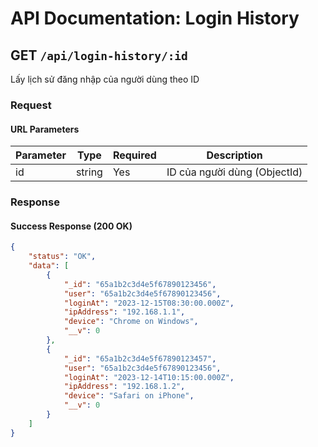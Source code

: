 # API Documentation: Login History

## GET `/api/login-history/:id`
Lấy lịch sử đăng nhập của người dùng theo ID

### Request

#### URL Parameters
| Parameter | Type     | Required | Description               |
|-----------|----------|----------|---------------------------|
| id        | string   | Yes      | ID của người dùng (ObjectId) |

### Response

#### Success Response (200 OK)
```json
{
    "status": "OK",
    "data": [
        {
            "_id": "65a1b2c3d4e5f67890123456",
            "user": "65a1b2c3d4e5f67890123456",
            "loginAt": "2023-12-15T08:30:00.000Z",
            "ipAddress": "192.168.1.1",
            "device": "Chrome on Windows",
            "__v": 0
        },
        {
            "_id": "65a1b2c3d4e5f67890123457",
            "user": "65a1b2c3d4e5f67890123456",
            "loginAt": "2023-12-14T10:15:00.000Z",
            "ipAddress": "192.168.1.2",
            "device": "Safari on iPhone",
            "__v": 0
        }
    ]
}